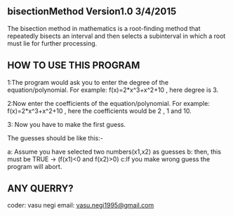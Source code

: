 bisectionMethod Version1.0 3/4/2015
-----------------------------------------------------------------------------------------------------
The bisection method in mathematics is a root-finding method that repeatedly bisects 
an interval and then selects a subinterval in which a root must lie for further processing.


HOW TO USE THIS PROGRAM
-----------------------------------------------------------------------------------------------------
1:The program would ask you to enter the  degree of the equation/polynomial.
For example: f(x)=2*x^3+x^2+10 , here degree is 3.

2:Now enter the coefficients of the equation/polynomial.
For example: f(x)=2*x^3+x^2+10 , here the coefficients would be 2 , 1 and 10.

3: Now you have to make the first guess.

The guesses should be like this:-

a: Assume you have selected two numbers(x1,x2) as guesses
b: then, this must be TRUE ->   (f(x1)<0 and f(x2)>0)
c:If you make wrong guess the program will abort.


ANY QUERRY? 
--------------------------------------------------------------------------------------------------------
coder: vasu negi
email: vasu.negi1995@gmail.com
